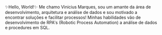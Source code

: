 <!---
Vinilzin/Vinilzin is a ✨ special ✨ repository because its `README.md` (this file) appears on your GitHub profile.
You can click the Preview link to take a look at your changes.
--->
✨Hello, World!✨ Me chamo Vinicius Marques, sou um amante da área de desenvolvimento, arquitetura e análise de dados e sou motivado a encontrar soluções e facilitar processos!
Minhas habilidades vão de desenvolvimento de RPA's (Robotic Process Automation) a análise de dados e procedures em SQL.
